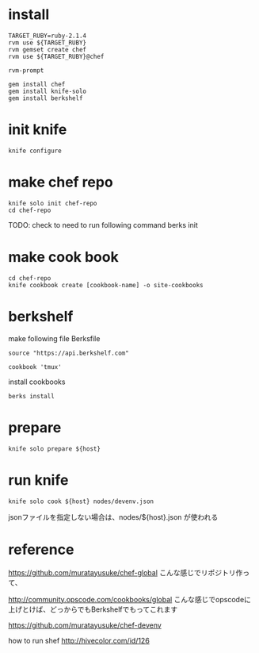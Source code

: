 # install

    TARGET_RUBY=ruby-2.1.4
    rvm use ${TARGET_RUBY}
    rvm gemset create chef
    rvm use ${TARGET_RUBY}@chef

    rvm-prompt

    gem install chef
    gem install knife-solo
    gem install berkshelf


# init knife

    knife configure


# make chef repo

    knife solo init chef-repo
    cd chef-repo

TODO: check to need to run following command
    berks init


# make cook book

    cd chef-repo
    knife cookbook create [cookbook-name] -o site-cookbooks


# berkshelf

make following file Berksfile


    source "https://api.berkshelf.com"

    cookbook 'tmux'

install cookbooks

    berks install

# prepare
    knife solo prepare ${host}

# run knife

    knife solo cook ${host} nodes/devenv.json

jsonファイルを指定しない場合は、nodes/${host}.json
が使われる

# reference

https://github.com/muratayusuke/chef-global
こんな感じでリポジトリ作って、

http://community.opscode.com/cookbooks/global
こんな感じでopscodeに上げとけば、どっからでもBerkshelfでもってこれます

https://github.com/muratayusuke/chef-devenv

how to run shef
http://hivecolor.com/id/126
